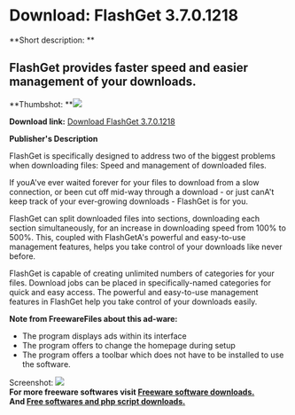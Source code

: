 # Download: FlashGet 3.7.0.1218

**Short description: **

## FlashGet provides faster speed and easier management of your downloads.

  
**Thumbshot: **![](http://www.freewarefiles.com/screenshot/flashget20_md.jpg)   
  
**Download link:** [Download FlashGet 3.7.0.1218](http://freesoftwares.boysofts.com/FlashGet_program_21041.html)  
  

**Publisher's Description**  
  

FlashGet is specifically designed to address two of the biggest problems when
downloading files: Speed and management of downloaded files.

If youA've ever waited forever for your files to download from a slow
connection, or been cut off mid-way through a download - or just canA't keep
track of your ever-growing downloads - FlashGet is for you.

FlashGet can split downloaded files into sections, downloading each section
simultaneously, for an increase in downloading speed from 100% to 500%. This,
coupled with FlashGetA's powerful and easy-to-use management features, helps
you take control of your downloads like never before.

FlashGet is capable of creating unlimited numbers of categories for your
files. Download jobs can be placed in specifically-named categories for quick
and easy access. The powerful and easy-to-use management features in FlashGet
help you take control of your downloads easily.

**Note from FreewareFiles about this ad-ware:**

  * The program displays ads within its interface 
  * The program offers to change the homepage during setup 
  * The program offers a toolbar which does not have to be installed to use the software. 

  
  
Screenshot: ![](http://www.freewarefiles.com/screenshot/flashget20.jpg)  
**For more freeware softwares visit [Freeware software downloads.](http://freesoftwares.boysofts.com/)**   
**And [Free softwares and php script downloads.](http://www.boysofts.com/)**

